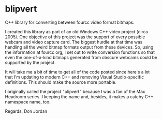 # blipvert
C++ library for converting between fourcc video format bitmaps.

I created this library as part of an old Windows C++ video project (circa 2005). One objective of this project was the support of every possible webcam and video capture card. The biggest hurdle at that time was handling all the weird bitmap formats output from these devices. So, using the information at fourcc.org, I set out to write conversion functions so that even the one-of-a-kind bitmaps generated from obscure webcams could be supported by the project.

It will take me a bit of time to get all of the code posted since here's a lot that I'm updating to modern C++ and removing Visual Studio-specific definitions. This should make the source more portable.

I originally called the project "blipvert" because I was a fan of the Max Headroom series. I keeping the name and, besides, it makes a catchy C++ namespace name, too.

Regards,
Don Jordan
